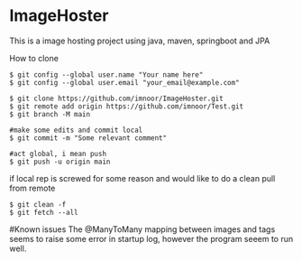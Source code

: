 # ImageHoster

This is a image hosting project using java, maven, springboot and JPA

How to clone
```
$ git config --global user.name "Your name here"
$ git config --global user.email "your_email@example.com"

$ git clone https://github.com/imnoor/ImageHoster.git
$ git remote add origin https://github.com/imnoor/Test.git
$ git branch -M main

#make some edits and commit local
$ git commit -m "Some relevant comment"

#act global, i mean push
$ git push -u origin main
```

if local rep is screwed for some reason and would like to do a clean pull from remote
```
$ git clean -f
$ git fetch --all

```
#Known issues
The @ManyToMany mapping between images and tags seems to raise some error in startup log, however the program seeem to run well.
